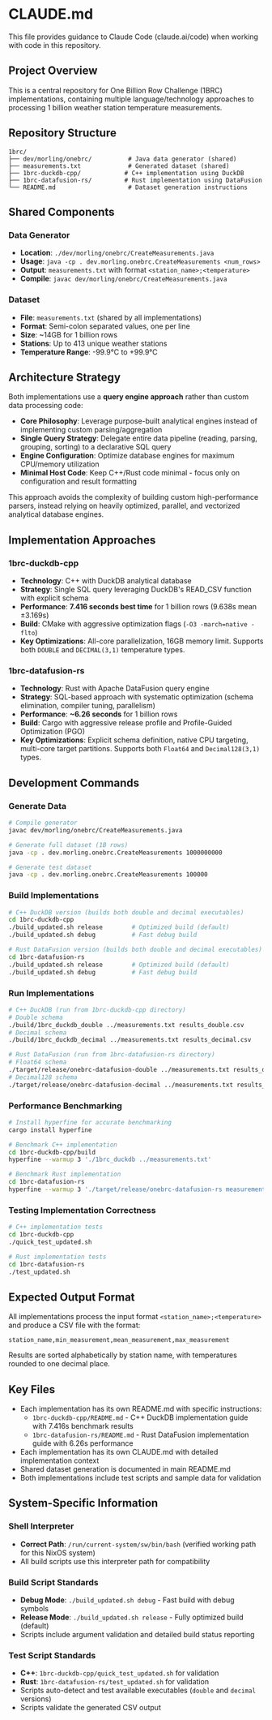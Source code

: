 # CLAUDE.md

This file provides guidance to Claude Code (claude.ai/code) when working with code in this repository.

## Project Overview

This is a central repository for One Billion Row Challenge (1BRC) implementations, containing multiple language/technology approaches to processing 1 billion weather station temperature measurements.

## Repository Structure

```
1brc/
├── dev/morling/onebrc/          # Java data generator (shared)
├── measurements.txt             # Generated dataset (shared)
├── 1brc-duckdb-cpp/            # C++ implementation using DuckDB
├── 1brc-datafusion-rs/         # Rust implementation using DataFusion
└── README.md                    # Dataset generation instructions
```

## Shared Components

### Data Generator
- **Location**: `./dev/morling/onebrc/CreateMeasurements.java`
- **Usage**: `java -cp . dev.morling.onebrc.CreateMeasurements <num_rows>`
- **Output**: `measurements.txt` with format `<station_name>;<temperature>`
- **Compile**: `javac dev/morling/onebrc/CreateMeasurements.java`

### Dataset
- **File**: `measurements.txt` (shared by all implementations)
- **Format**: Semi-colon separated values, one per line
- **Size**: ~14GB for 1 billion rows
- **Stations**: Up to 413 unique weather stations
- **Temperature Range**: -99.9°C to +99.9°C

## Architecture Strategy

Both implementations use a **query engine approach** rather than custom data processing code:

- **Core Philosophy**: Leverage purpose-built analytical engines instead of implementing custom parsing/aggregation
- **Single Query Strategy**: Delegate entire data pipeline (reading, parsing, grouping, sorting) to a declarative SQL query
- **Engine Configuration**: Optimize database engines for maximum CPU/memory utilization
- **Minimal Host Code**: Keep C++/Rust code minimal - focus only on configuration and result formatting

This approach avoids the complexity of building custom high-performance parsers, instead relying on heavily optimized, parallel, and vectorized analytical database engines.

## Implementation Approaches

### 1brc-duckdb-cpp
- **Technology**: C++ with DuckDB analytical database
- **Strategy**: Single SQL query leveraging DuckDB's READ_CSV function with explicit schema
- **Performance**: **7.416 seconds best time** for 1 billion rows (9.638s mean ±3.169s)
- **Build**: CMake with aggressive optimization flags (`-O3 -march=native -flto`)
- **Key Optimizations**: All-core parallelization, 16GB memory limit. Supports both `DOUBLE` and `DECIMAL(3,1)` temperature types.

### 1brc-datafusion-rs  
- **Technology**: Rust with Apache DataFusion query engine
- **Strategy**: SQL-based approach with systematic optimization (schema elimination, compiler tuning, parallelism)
- **Performance**: **~6.26 seconds** for 1 billion rows
- **Build**: Cargo with aggressive release profile and Profile-Guided Optimization (PGO)
- **Key Optimizations**: Explicit schema definition, native CPU targeting, multi-core target partitions. Supports both `Float64` and `Decimal128(3,1)` types.

## Development Commands

### Generate Data
```bash
# Compile generator
javac dev/morling/onebrc/CreateMeasurements.java

# Generate full dataset (1B rows)
java -cp . dev.morling.onebrc.CreateMeasurements 1000000000

# Generate test dataset
java -cp . dev.morling.onebrc.CreateMeasurements 100000
```

### Build Implementations
```bash
# C++ DuckDB version (builds both double and decimal executables)
cd 1brc-duckdb-cpp
./build_updated.sh release        # Optimized build (default)
./build_updated.sh debug          # Fast debug build

# Rust DataFusion version (builds both double and decimal executables)
cd 1brc-datafusion-rs
./build_updated.sh release        # Optimized build (default)  
./build_updated.sh debug          # Fast debug build
```

### Run Implementations
```bash
# C++ DuckDB (run from 1brc-duckdb-cpp directory)
# Double schema
./build/1brc_duckdb_double ../measurements.txt results_double.csv
# Decimal schema
./build/1brc_duckdb_decimal ../measurements.txt results_decimal.csv

# Rust DataFusion (run from 1brc-datafusion-rs directory)
# Float64 schema
./target/release/onebrc-datafusion-double ../measurements.txt results_double.csv
# Decimal128 schema
./target/release/onebrc-datafusion-decimal ../measurements.txt results_decimal.csv
```

### Performance Benchmarking
```bash
# Install hyperfine for accurate benchmarking
cargo install hyperfine

# Benchmark C++ implementation
cd 1brc-duckdb-cpp/build
hyperfine --warmup 3 './1brc_duckdb ../measurements.txt'

# Benchmark Rust implementation  
cd 1brc-datafusion-rs
hyperfine --warmup 3 './target/release/onebrc-datafusion-rs measurements.txt'
```

### Testing Implementation Correctness
```bash
# C++ implementation tests
cd 1brc-duckdb-cpp
./quick_test_updated.sh

# Rust implementation tests
cd 1brc-datafusion-rs
./test_updated.sh
```

## Expected Output Format

All implementations process the input format `<station_name>;<temperature>` and produce a CSV file with the format:
```csv
station_name,min_measurement,mean_measurement,max_measurement
```

Results are sorted alphabetically by station name, with temperatures rounded to one decimal place.

## Key Files
- Each implementation has its own README.md with specific instructions:
  - `1brc-duckdb-cpp/README.md` - C++ DuckDB implementation guide with 7.416s benchmark results
  - `1brc-datafusion-rs/README.md` - Rust DataFusion implementation guide with 6.26s performance  
- Each implementation has its own CLAUDE.md with detailed implementation context
- Shared dataset generation is documented in main README.md
- Both implementations include test scripts and sample data for validation

## System-Specific Information

### Shell Interpreter
- **Correct Path**: `/run/current-system/sw/bin/bash` (verified working path for this NixOS system)
- All build scripts use this interpreter path for compatibility

### Build Script Standards
- **Debug Mode**: `./build_updated.sh debug` - Fast build with debug symbols
- **Release Mode**: `./build_updated.sh release` - Fully optimized build (default)
- Scripts include argument validation and detailed build status reporting

### Test Script Standards
- **C++**: `1brc-duckdb-cpp/quick_test_updated.sh` for validation
- **Rust**: `1brc-datafusion-rs/test_updated.sh` for validation
- Scripts auto-detect and test available executables (`double` and `decimal` versions)
- Scripts validate the generated CSV output
